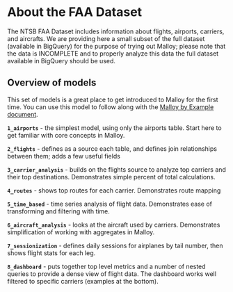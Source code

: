 # About the FAA Dataset

The NTSB FAA Dataset includes information about flights, airports, carriers, and aircrafts. We are providing here a small subset of the full dataset (available in BigQuery) for the purpose of trying out Malloy; please note that the data is INCOMPLETE and to properly analyze this data the full dataset available in BigQuery should be used.

## Overview of models

This set of models is a great place to get introduced to Malloy for the first time. You can use this model to follow along with the [Malloy by Example document](https://looker-open-source.github.io/malloy/documentation/#malloy-by-example).

**`1_airports`** - the simplest model, using only the airports table. Start here to get familiar with core concepts in Malloy.

**`2_flights`** - defines as a source each table, and defines join relationships between them;  adds a few useful fields

**`3_carrier_analysis`** - builds on the flights source to analyze top carriers and their top destinations. Demonstrates simple percent of total calculations.

**`4_routes`** - shows top routes for each carrier. Demonstrates route mapping

**`5_time_based`** - time series analysis of flight data. Demonstrates ease of transforming and filtering with time.

**`6_aircraft_analysis`** - looks at the aircraft used by carriers. Demonstrates simplification of working with aggregates in Malloy. 

**`7_sessionization`** - defines daily sessions for airplanes by tail number, then shows flight stats for each leg. 

**`8_dashboard`** - puts together top level metrics and a number of nested queries to provide a dense view of flight data. The dashboard works well filtered to specific carriers (examples at the bottom).




